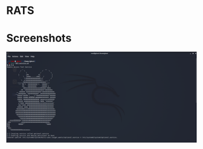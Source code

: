 # RATS


# Screenshots 

![alt text](https://github.com/0bfxGH0ST/RATS/blob/main/screenshots/screenshot1.png) 
